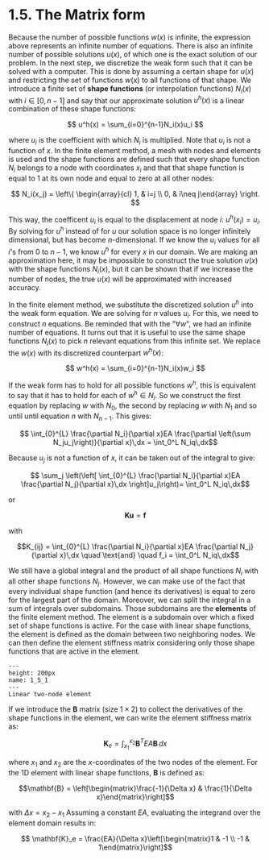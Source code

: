 # 1.5. The Matrix form

Because the number of possible functions $w(x)$ is infinite, the expression above represents an infinite number of equations. There is also an infinite number of possible solutions $u(x)$, of which one is the exact solution of our problem. In the next step, we discretize the weak form such that it can be solved with a computer. This is done by assuming a certain shape for $u(x)$ and restricting the set of functions $w(x)$ to all functions of that shape. We introduce a finite set of **shape functions** (or interpolation functions) $N_i(x)$ with $i\in[0,n-1]$ and say that our approximate solution $u^h(x)$ is a linear combination of these shape functions:

$$ u^h(x) = \sum_{i=0}^{n-1}N_i(x)u_i $$

where $u_i$ is the coefficient with which $N_i$ is multiplied. Note that $u_i$ is not a function of $x$. In the finite element method, a mesh with nodes and elements is used and the shape functions are defined such that every shape function $N_i$ belongs to a node with coordinates $x_i$ and that that shape function is equal to 1 at its own node and equal to zero at all other nodes:

$$ N_i(x_j) = \left\{ \begin{array}{cl} 1, & i=j \\ 0, & i\neq j\end{array} \right. $$


This way, the coefficent $u_i$ is equal to the displacement at node $i$: $u^h(x_i) = u_i$. By solving for $u^h$ instead of for $u$ our solution space is no longer infinitely dimensional, but has become $n$-dimensional. If we know the $u_i$ values for all $i$'s from 0 to $n-1$, we know $u^h$ for every $x$ in our domain. We are making an approximation here, it may be impossible to construct the true solution $u(x)$ with the shape functions $N_i(x)$, but it can be shown that if we increase the number of nodes, the true $u(x)$ will be approximated with increased accuracy. 

In the finite element method, we substitute the discretized solution $u^h$ into the weak form equation. We are solving for $n$ values $u_i$. For this, we need to construct $n$ equations. Be reminded that with the "$\forall w$", we had an infinite number of equations. It turns out that it is useful to use the same shape functions $N_i(x)$ to pick $n$ relevant equations from this infinite set. We replace the $w(x)$ with its discretized counterpart $w^h(x)$:

$$ w^h(x) = \sum_{i=0}^{n-1}N_i(x)w_i $$

If the weak form has to hold for all possible functions $w^h$, this is equivalent to say that it has to hold for each of $w^h\in N_i$. So we construct the first equation by replacing $w$ with $N_0$, the second by replacing $w$ with $N_1$ and so until until equation $n$ with $N_{n-1}$. This gives:

$$ \int_{0}^{L} \frac{\partial N_i}{\partial x}EA \frac{\partial \left(\sum N_ju_j\right)}{\partial x}\,dx = \int_0^L N_iq\,dx$$

Because $u_j$ is not a function of $x$, it can be taken out of the integral to give:

$$ \sum_j \left(\left[ \int_{0}^{L} \frac{\partial N_i}{\partial x}EA \frac{\partial N_j}{\partial x}\,dx \right]u_j\right)= \int_0^L N_iq\,dx$$

or 

$$\mathbf{Ku} = \mathbf{f}$$

with 

$$K_{ij} = \int_{0}^{L} \frac{\partial N_i}{\partial x}EA \frac{\partial N_j}{\partial x}\,dx
\quad \text{and} \quad
f_i = \int_0^L N_iq\,dx$$


We still have a global integral and the product of all shape functions $N_i$ with all other shape functions $N_j$. However, we can make use of the fact that every individual shape function (and hence its derivatives) is equal to zero for the largest part of the domain. Moreover, we can split the integral in a sum of integrals over subdomains. Those subdomains are the **elements** of the finite element method. The element is a subdomain over which a fixed set of shape functions is active. For the case with linear shape functions, the element is defined as the domain between two neighboring nodes. We can then define the element stiffness matrix considering only those shape functions that are active in the element. 

```{figure} .././images/Chapter1/1_5_1.png
---
height: 200px
name: 1_5_1
---
Linear two-node element
```


If we introduce the $\mathbf{B}$ matrix (size $1\times 2$) to collect the derivatives of the shape functions in the element, we can write the element stiffness matrix as:

$$ \mathbf{K}_e = \int_{x_1}^{x_2} \mathbf{B}^T EA \mathbf{B} \,dx $$

where $x_1$ and $x_2$ are the $x$-coordinates of the two nodes of the element. For the 1D element with linear shape functions, $\mathbf{B}$ is defined as: 

$$\mathbf{B} = \left[\begin{matrix}\frac{-1}{\Delta x} & \frac{1}{\Delta x}\end{matrix}\right]$$

with $\Delta x = x_2-x_1$ Assuming a constant $EA$, evaluating the integrand over the element domain results in:

$$ \mathbf{K}_e = \frac{EA}{\Delta x}\left[\begin{matrix}1 & -1 \\ -1 & 1\end{matrix}\right]$$
